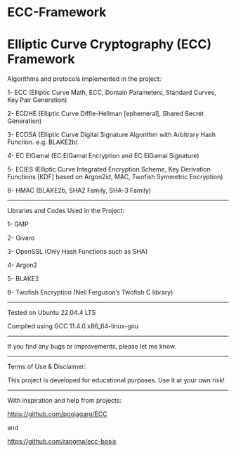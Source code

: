 # ECC-Framework
# Elliptic Curve Cryptography (ECC) Framework

Algorithms and protocols implemented in the project:

1- ECC (Elliptic Curve Math, ECC, Domain Parameters, Standard Curves, Key Pair Generation)

2- ECDHE (Elliptic Curve Diffie-Hellman [ephemeral], Shared Secret Generation)

3- ECDSA (Elliptic Curve Digital Signature Algorithm with Arbitrary Hash Function. e.g. BLAKE2b)

4- EC ElGamal (EC ElGamal Encryption and EC ElGamal Signature)

5- ECIES (Elliptic Curve Integrated Encryption Scheme, Key Derivation Functions [KDF] based on Argon2id, MAC, Twofish Symmetric Encryption)

6- HMAC (BLAKE2b, SHA2 Family, SHA-3 Family)

-------------------------------

Libraries and Codes Used in the Project:

1- GMP

2- Givaro

3- OpenSSL (Only Hash Functions such as SHA)

4- Argon2

5- BLAKE2

6- Twofish Encryption (Neil Ferguson’s Twofish C library)


-------------------------------

Tested on Ubuntu 22.04.4 LTS

Compiled using GCC 11.4.0 x86_64-linux-gnu

-------------------------------

If you find any bugs or improvements, please let me know.

-------------------------------

Terms of Use & Disclaimer:

This project is developed for educational purposes. Use it at your own risk!

-------------------------------

With inspiration and help from projects:

https://github.com/poojagarg/ECC

and

https://github.com/rapoma/ecc-basis
